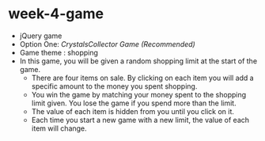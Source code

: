 # week-4-game
* jQuery game
* Option One: _CrystalsCollector Game (Recommended)_
* Game theme : shopping
* In this game, you will be given a random shopping limit at the start of the game.
  * There are four items on sale. By clicking on each item you will add a specific amount to the money you spent shopping.
  * You win the game by matching your money spent to the shopping limit given. You lose the game if you spend more than the limit.
  * The value of each item is hidden from you until you click on it.
  * Each time you start a new game with a new limit, the value of each item will change.
